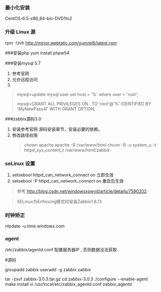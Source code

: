 

### 最小化安装
CentOS-6.5-x86_64-bin-DVD1to2

### 升级 Linux 源

rpm -Uvh http://mirror.webtatic.com/yum/el6/latest.rpm 


###安装php
yum install phpw54


###安装mysql 5.7
1. 参考官网
2. 允许远程访问    
3. 
> mysql>update mysql.user set host = '%' where user = 'root';
> 
> mysql>GRANT ALL PRIVILEGES ON *.* TO 'root'@'%' IDENTIFIED BY 'MyNewPass4!' WITH GRANT OPTION;



###zabbix源码3.0

1. 安装参考官网 源码安装章节，安装必要的依赖。
2. 修改路径权限
   > chown apache.apache -R /var/www/html
   > chcon -R -u system_u -t httpd_sys_content_t /var/www/html/zabbix


### seLinux 设置
1. setsebool httpd_can_network_connect on  立即生效
2. setsebool -P httpd_can_network_connect on 重启后生效

>参考 http://blog.csdn.net/windowsxpwyd/article/details/7590202

>SELinux为Enforcing模式时安装Zabbix1.8.13

### 时钟矫正

ntpdate -u time.windows.com


### agent 
 /etc/zabbix/agentd.conf 配置服务器IP , 否则数据没法获取




#源码

groupadd zabbix
 useradd -g zabbix zabbix

 tar -zxvf zabbix-3.0.3.tar.gz
cd zabbix-3.0.3
 ./configure --enable-agent
make install
vi /usr/local/etc/zabbix_agentd.conf
zabbix_agentd


